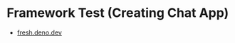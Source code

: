 # Framework Test (Creating Chat App)

- [fresh.deno.dev](https://github.com/Andndre/chat-app/tree/fresh)
